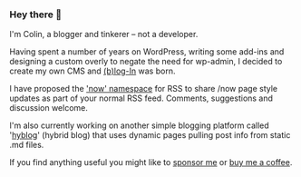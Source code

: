 ### Hey there 👋

I'm Colin, a blogger and tinkerer – not a developer.

Having spent a number of years on WordPress, writing some add-ins and designing a custom overly to negate the need for wp-admin, I decided to create my own CMS and [(b)log-In](https://github.com/colin-walker/blog-In) was born.

I have proposed the ['now' namespace](https://github.com/colin-walker/Now-Namespace) for RSS to share /now page style updates as part of your normal RSS feed. Comments, suggestions and discussion welcome.

I'm also currently working on another simple blogging platform called '[hyblog](https://github.com/colin-walker/hyblog)' (hybrid blog) that uses dynamic pages pulling post info from static .md files.

If you find anything useful you might like to [sponsor me](https://github.com/sponsors/colin-walker) or [buy me a coffee](https://www.buymeacoffee.com/colinwalker).

<!--
**colin-walker/colin-walker** is a ✨ _special_ ✨ repository because its `README.md` (this file) appears on your GitHub profile.

Here are some ideas to get you started:

- 🔭 I’m currently working on ...
- 🌱 I’m currently learning ...
- 👯 I’m looking to collaborate on ...
- 🤔 I’m looking for help with ...
- 💬 Ask me about ...
- 📫 How to reach me: ...
- 😄 Pronouns: ...
- ⚡ Fun fact: ...
-->
